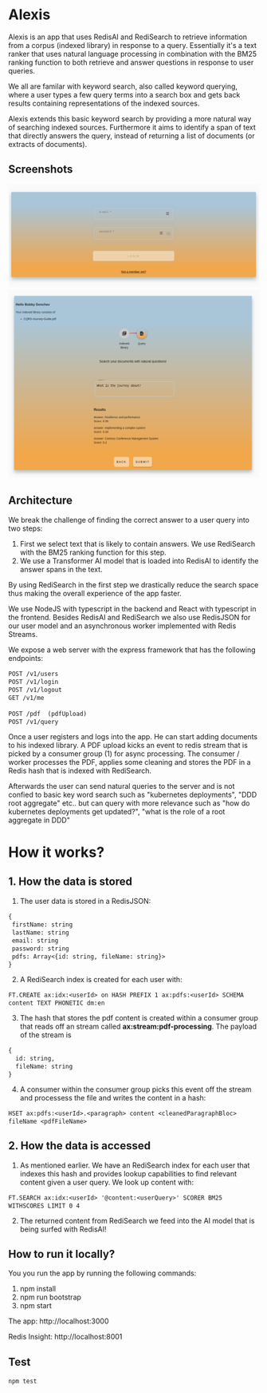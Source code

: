 # Alexis

Alexis is an app that uses RedisAI and RediSearch to retrieve information from a corpus (indexed library) in response to a query. Essentially it's a text ranker that uses natural language processing in combination with the BM25 ranking function to both retrieve and answer questions in response to user queries.

We all are familar with keyword search, also called keyword querying, where a user types a few query terms into a search box and gets back results containing representations of the indexed sources.

Alexis extends this basic keyword search by providing a more natural way of searching indexed sources. Furthermore it aims to identify a span of text that directly answers the query, instead of returning a list of documents (or extracts of documents).

## Screenshots


![Login](docs/1.png)
![How it works](docs/4.png)

## Architecture

We break the challenge of finding the correct answer to a user query into two steps:

1. First we select text that is likely to contain answers. We use RediSearch with the BM25 ranking function for this step.
2. We use a Transformer AI model that is loaded into RedisAI to identify the answer spans in the text.

By using RediSearch in the first step we drastically reduce the search space thus making the overall experience of the app faster.


We use NodeJS with typescript in the backend and React with typescript in the frontend. Besides RedisAI and RediSearch we also use RedisJSON for our user model and an asynchronous worker implemented with Redis Streams.

We expose a web server with the express framework that has the following endpoints:

```
POST /v1/users
POST /v1/login
POST /v1/logout
GET /v1/me

POST /pdf  (pdfUpload)
POST /v1/query
```

Once a user registers and logs into the app. He can start adding documents to his indexed library.
A PDF upload kicks an event to redis stream that is picked by a consumer group (1) for async processing. The consumer / worker processes the PDF, applies some cleaning and stores the PDF in a Redis hash that is indexed with RediSearch.

Afterwards the user can send natural queries to the server and is not confied to basic key word search such as "kubernetes deployments", "DDD root aggregate" etc.. but can query with more relevance such as "how do kubernetes deployments get updated?", "what is the role of a root aggregate in DDD"


# How it works?

## 1. How the data is stored

1. The user data is stored in a RedisJSON:

```
{
 firstName: string
 lastName: string
 email: string
 password: string
 pdfs: Array<{id: string, fileName: string}>
}
```

2. A RediSearch index is created for each user with:
   
```
FT.CREATE ax:idx:<userId> on HASH PREFIX 1 ax:pdfs:<userId> SCHEMA content TEXT PHONETIC dm:en
```

3. The hash that stores the pdf content is created within a consumer group that reads off an stream called **ax:stream:pdf-processing**. The payload of the stream is
   
```
{
  id: string,
  fileName: string
}
```

4. A consumer within the consumer group picks this event off the stream and processess the file and writes the content in a hash:

```
HSET ax:pdfs:<userId>.<paragraph> content <cleanedParagraphBloc> fileName <pdfFileName>
```

## 2. How the data is accessed

1. As mentioned earlier. We have an RediSearch index for each user that indexes this hash and provides lookup capabilities to find relevant content given a user query. We look up content with:

```
FT.SEARCH ax:idx:<userId> '@content:<userQuery>' SCORER BM25 WITHSCORES LIMIT 0 4
```

2. The returned content from RediSearch we feed into the AI model that is being surfed with RedisAI!



## How to run it locally?

You you run the app by running the following commands:


1. npm install
2. npm run bootstrap 
3. npm start


The app: http://localhost:3000

Redis Insight: http://localhost:8001

## Test

```
npm test
```

